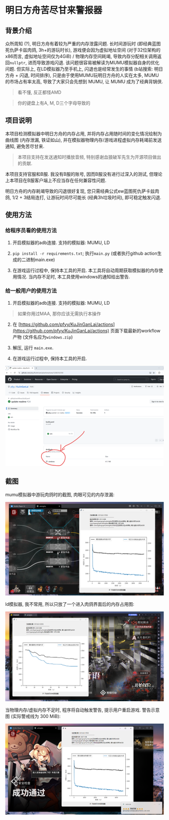 # 明日方舟苦尽甘来警报器

## 背景介绍

众所周知 (?), 明日方舟有着较为严重的内存泄露问题. 长时间游玩时 (即经典蓝图死仇萨卡兹肉鸽, 3h+的游玩时长), 游戏便会因为虚拟地址空间 (对于32位架构的x86而言, 虚拟地址空间仅为4GiB) / 物理内存空间耗竭, 导致内存分配相关调用返回`nullptr`, 进而导致游戏闪退. 该问题很容易被解读为MUMU模拟器自身的优化问题. 但实际上, 在LD模拟器乃至手机上, 闪退也是经常发生的事情 (b站搜索: 明日方舟 + 闪退, 时间排序), 只是由于使用MUMU玩明日方舟的人实在太多, MUMU 的市场占有率太高, 导致了大家只会先想到 MUMU, 让 MUMU 成为了经典背锅侠.

> 看不懂, 反正都怪AMD

> 你的键盘上有A, M, D三个字母导致的

## 项目说明

本项目检测模拟器中明日方舟的内存占用, 并将内存占用随时间的变化情况绘制为曲线图 (内存泄漏, 铁证如山), 并在模拟器物理内存/游戏进程虚拟内存耗竭前发送通知, 避免苦尽甘来.

> 本项目支持在发送通知时播放音频, 特别感谢血狼破军先生为开源项目做出的贡献.

本项目支持官服和B服. 我没有B服的账号, 因而B服没有进行过深入的测试, 但理论上本项目在B服客户端上不应当存在任何兼容性问题.


明日方舟的内存耗竭导致的闪退很好复现, 您只需经典公式ew蓝图死仇萨卡兹肉鸽, 1/2 + 3结局连打, 让游玩时间尽可能长 (经典3h垃圾时间), 即可稳定触发闪退.

## 使用方法

### 给程序员看的使用方法

1. 开启模拟器的adb连接. 支持的模拟器: MUMU, LD

2. `pip install -r requirements.txt`; 执行`main.py` (或者执行github action生成的二进制main.exe)

3. 在游戏运行过程中, 保持本工具的开启. 本工具将自动周期获取模拟器的内存使用情况. 当内存不足时, 本工具使用windows的通知给出警告.


### 给一般用户的使用方法

1. 开启模拟器的adb连接. 支持的模拟器: MUMU, LD

> 如果你用过MAA, 那你应该无需执行本操作

2. 在 [https://github.com/pfyy/KuJinGanLai/actions](https://github.com/pfyy/KuJinGanLai/actions) 页面下载最新的workflow产物 (文件名应为`windows.zip`)

3. 解压, 运行 `main.exe`.

4. 在游戏运行过程中, 保持本工具的开启.


![artifact](artifact.png)


## 截图

mumu模拟器中游玩肉鸽时的截图, 肉眼可见的内存泄漏:

![mumu](mumu.png)

ld模拟器, 我不常用, 所以只放了一个进入肉鸽界面后的内存占用图:

![ld](ld.png)

当物理内存/虚拟内存不足时, 程序将自动触发警告, 提示用户重启游戏. 警告示意图 (实际警戒线为 300 MiB):

![didudidu](didudidu.png)


